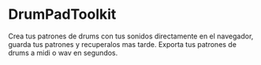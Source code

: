 # DrumPadToolkit
Crea tus patrones de drums con tus sonidos directamente en el navegador, guarda tus patrones y recuperalos mas tarde. Exporta tus patrones de drums a midi o wav en segundos.
